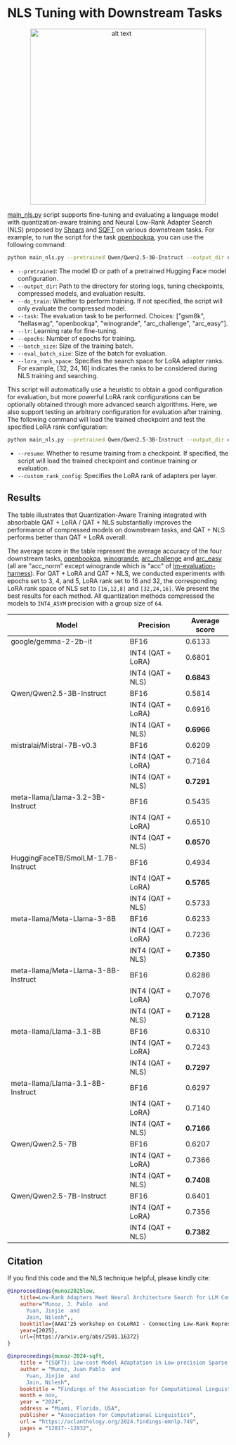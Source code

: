 # NLS Tuning with Downstream Tasks

<p align="center">
  <img src="/examples/llm_compression/torch/qat_with_lora/pics/lora_vs_nls.png" alt="alt text" width="400"/>
</p>

[main_nls.py](./main_nls.py) script supports fine-tuning and evaluating a language model with quantization-aware training and Neural Low-Rank Adapter Search (NLS) proposed by [Shears](https://arxiv.org/abs/2404.10934) and [SQFT](https://arxiv.org/abs/2410.03750) on various downstream tasks. For example, to run the script for the task [openbookqa](https://huggingface.co/datasets/allenai/openbookqa), you can use the following command:

```bash
python main_nls.py --pretrained Qwen/Qwen2.5-3B-Instruct --output_dir output --do_train --task openbookqa --lr 1e-4 --epochs 3 --batch_size 16 --eval_batch_size 64 --lora_rank_space 32 24 16
```

- `--pretrained`: The model ID or path of a pretrained Hugging Face model configuration.
- `--output_dir`: Path to the directory for storing logs, tuning checkpoints, compressed models, and evaluation results.
- `--do_train`: Whether to perform training. If not specified, the script will only evaluate the compressed model.
- `--task`: The evaluation task to be performed. Choices: ["gsm8k", "hellaswag", "openbookqa", "winogrande", "arc_challenge", "arc_easy"].
- `--lr`: Learning rate for fine-tuning.
- `--epochs`: Number of epochs for training.
- `--batch_size`: Size of the training batch.
- `--eval_batch_size`: Size of the batch for evaluation.
- `--lora_rank_space`: Specifies the search space for LoRA adapter ranks. For example, [32, 24, 16] indicates the ranks to be considered during NLS training and searching.

This script will automatically use a heuristic to obtain a good configuration for evaluation, but more powerful LoRA rank configurations can be optionally obtained through more advanced search algorithms. Here, we also support testing an arbitrary configuration for evaluation after training. The following command will load the trained checkpoint and test the specified LoRA rank configuration:

```bash
python main_nls.py --pretrained Qwen/Qwen2.5-3B-Instruct --output_dir output --resume --task openbookqa --lora_rank_space 32 24 16 --custom_rank_config 32 24 16 24 24 32 24 32 32 16 24 16 24 32 24 16 24 24 32 32 24 32 32 16 32 32 24 32
```

- `--resume`: Whether to resume training from a checkpoint. If specified, the script will load the trained checkpoint and continue training or evaluation.
- `--custom_rank_config`: Specifies the LoRA rank of adapters per layer.

## Results

The table illustrates that Quantization-Aware Training integrated with absorbable QAT + LoRA / QAT + NLS substantially improves the performance of compressed models on downstream tasks, and QAT + NLS performs better than QAT + LoRA overall.

The average score in the table represent the average accuracy of the four downstream tasks, [openbookqa](https://huggingface.co/datasets/allenai/openbookqa), [winogrande](https://huggingface.co/datasets/allenai/winogrande), [arc_challenge](https://huggingface.co/datasets/allenai/ai2_arc) and [arc_easy](https://huggingface.co/datasets/allenai/ai2_arc) (all are "acc_norm" except winogrande which is "acc" of [lm-evaluation-harness](https://github.com/EleutherAI/lm-evaluation-harness)). For QAT + LoRA and QAT + NLS, we conducted experiments with epochs set to 3, 4, and 5, LoRA rank set to 16 and 32, the corresponding LoRA rank space of NLS set to `[16,12,8]` and `[32,24,16]`. We present the best results for each method. All quantization methods compressed the models to `INT4_ASYM` precision with a group size of `64`.

| Model                                | Precision          | Average score |
|--------------------------------------|--------------------|---------------|
| google/gemma-2-2b-it                 | BF16               | 0.6133        |
|                                      | INT4 (QAT + LoRA)  | 0.6801        |
|                                      | INT4 (QAT + NLS)   | **0.6843**    |
| Qwen/Qwen2.5-3B-Instruct             | BF16               | 0.5814        |
|                                      | INT4 (QAT + LoRA)  | 0.6916        |
|                                      | INT4 (QAT + NLS)   | **0.6966**    |
| mistralai/Mistral-7B-v0.3            | BF16               | 0.6209        |
|                                      | INT4 (QAT + LoRA)  | 0.7164        |
|                                      | INT4 (QAT + NLS)   | **0.7291**    |
| meta-llama/Llama-3.2-3B-Instruct     | BF16               | 0.5435        |
|                                      | INT4 (QAT + LoRA)  | 0.6510        |
|                                      | INT4 (QAT + NLS)   | **0.6570**    |
| HuggingFaceTB/SmolLM-1.7B-Instruct   | BF16               | 0.4934        |
|                                      | INT4 (QAT + LoRA)  | **0.5765**    |
|                                      | INT4 (QAT + NLS)   | 0.5733        |
| meta-llama/Meta-Llama-3-8B           | BF16               | 0.6233        |
|                                      | INT4 (QAT + LoRA)  | 0.7236        |
|                                      | INT4 (QAT + NLS)   | **0.7350**    |
| meta-llama/Meta-Llama-3-8B-Instruct  | BF16               | 0.6286        |
|                                      | INT4 (QAT + LoRA)  | 0.7076        |
|                                      | INT4 (QAT + NLS)   | **0.7128**    |
| meta-llama/Llama-3.1-8B              | BF16               | 0.6310        |
|                                      | INT4 (QAT + LoRA)  | 0.7243        |
|                                      | INT4 (QAT + NLS)   | **0.7297**    |
| meta-llama/Llama-3.1-8B-Instruct     | BF16               | 0.6297        |
|                                      | INT4 (QAT + LoRA)  | 0.7140        |
|                                      | INT4 (QAT + NLS)   | **0.7166**    |
| Qwen/Qwen2.5-7B                      | BF16               | 0.6207        |
|                                      | INT4 (QAT + LoRA)  | 0.7366        |
|                                      | INT4 (QAT + NLS)   | **0.7408**    |
| Qwen/Qwen2.5-7B-Instruct             | BF16               | 0.6401        |
|                                      | INT4 (QAT + LoRA)  | 0.7356        |
|                                      | INT4 (QAT + NLS)   | **0.7382**    |

## Citation

If you find this code and the NLS technique helpful, please kindly cite:

```bibtex
@inproceedings{munoz2025low,
    title=Low-Rank Adapters Meet Neural Architecture Search for LLM Compression,
    author="Munoz, J. Pablo  and
      Yuan, Jinjie  and
      Jain, Nilesh",,
    booktitle={AAAI'25 workshop on CoLoRAI - Connecting Low-Rank Representations in AI},
    year={2025},
    url={https://arxiv.org/abs/2501.16372}
}
```

```bibtex
@inproceedings{munoz-2024-sqft,
    title = "{SQFT}: Low-cost Model Adaptation in Low-precision Sparse Foundation Models",
    author = "Munoz, Juan Pablo  and
      Yuan, Jinjie  and
      Jain, Nilesh",
    booktitle = "Findings of the Association for Computational Linguistics: EMNLP 2024",
    month = nov,
    year = "2024",
    address = "Miami, Florida, USA",
    publisher = "Association for Computational Linguistics",
    url = "https://aclanthology.org/2024.findings-emnlp.749",
    pages = "12817--12832",
}
```
